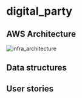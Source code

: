 # digital_party

## AWS Architecture

![infra_architecture](https://github.com/user-attachments/assets/9b442a7e-4a58-4bce-98f1-a01dfe24ce13)

## Data structures


## User stories
